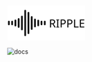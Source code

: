 [![Ripple][1]][2]

![docs][3]

[1]: ./static/img/logo_text.svg
[2]: https://www.ripple.run
[3]: https://github.com/ripple-run/ripple-run.github.io/workflows/docs/badge.svg
